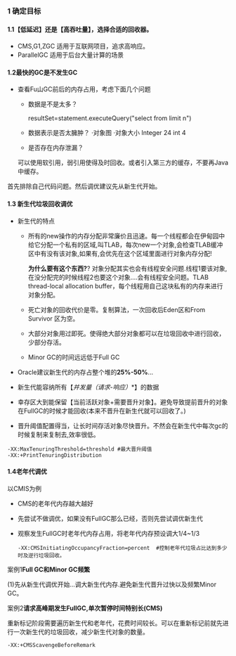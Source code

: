 ### 1 确定目标

#### 1.1【低延迟】还是【高吞吐量】，选择合适的回收器。

* CMS,G1,ZGC  适用于互联网项目，追求高响应。
* ParallelGC  适用于后台大量计算的场景

#### 1.2最快的GC是不发生GC

* 查看Fu山GC前后的内存占用，考虑下面几个问题

  * 数据是不是太多？ 

     resultSet=statement.executeQuery("select from limit n")

  * 数据表示是否太臃肿？
    ·对象图
    ·对象大小  Integer 24 int 4

  * 是否存在内存泄漏？

  ​        可以使用软引用，弱引用使得及时回收。或者引入第三方的缓存，不要再Java中缓存。

首先排除自己代码问题。然后调优建议先从新生代开始。

#### 1.3 新生代垃圾回收调优

* 新生代的特点
  * 所有的new操作的内存分配非常廉价且迅速。每一个线程都会在伊甸园中给它分配一个私有的区域,叫TLAB，每次new一个对象,会检查TLAB缓冲区中有没有该对象,如果有,会优先在这个区域里面进行对象内存分配!  
  
    **为什么要有这个东西?**?
    	对象分配其实也会有线程安全问题.线程1要该对象,在没分配完的时候线程2也要这个对象....会有线程安全问题。TLAB thread-local allocation buffer，每个线程用自己这块私有的内存来进行对象分配。
  
  * 死亡对象的回收代价是零。复制算法，一次回收后Eden区和From Survivor 区为空。
  
  * 大部分对象用过即死。使得绝大部分对象都可以在垃圾回收中进行回收，少部分存活。
  
  * Minor GC的时间远远低于Full GC
  
* Oracle建议新生代的内存占整个堆的**25%-50%**...

* 新生代能容纳所有【**并发量*（请求-响应）**】的数据

* 幸存区大到能保留【当前活跃对象+需要晋升对象】。避免导致提前晋升的对象在FullGC的时候才能回收(本来不晋升在新生代就可以回收了。)

* 晋升阈值配置得当，让长时间存活对象尽快晋升。不然会在新生代中每次gc的时候复制来复制去,效率很低。

```properties
-XX:MaxTenuringThreshold=threshold #最大晋升阈值
-XX:+PrintTenuringDistribution
```

#### 1.4老年代调优

以CMIS为例

* CMS的老年代内存越大越好

* 先尝试不做调优，如果没有FullGC那么已经，否则先尝试调优新生代

* 观察发生FullGC时老年代内存占用，将老年代内存预设调大1/4~1/3

  ```properties
  -XX:CMSInitiatingOccupancyFraction=percent  #控制老年代垃圾占比达到多少时及逆行垃圾回收。
  ```

  

案例1**Full GC和Minor GC频繁**

(1)先从新生代调优开始...调大新生代内存.避免新生代晋升过快以及频繁Minor GC。

案例2**请求高峰期发生FullGC,单次暂停时间特别长(CMS)**

重新标记阶段需要遍历新生代和老年代，花费时间较长。可以在重新标记前就先进行一次新生代的垃圾回收，减少新生代对象的数量。

```properties
-XX:+CMSScavengeBeforeRemark
```

